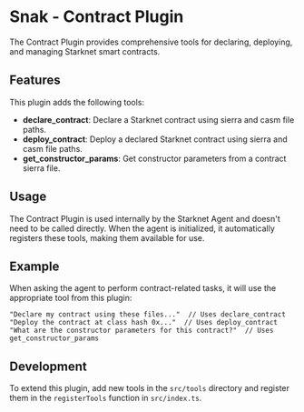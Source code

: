 # Snak - Contract Plugin

The Contract Plugin provides comprehensive tools for declaring, deploying, and managing Starknet smart contracts.

## Features

This plugin adds the following tools:

- **declare_contract**: Declare a Starknet contract using sierra and casm file paths.
- **deploy_contract**: Deploy a declared Starknet contract using sierra and casm file paths.
- **get_constructor_params**: Get constructor parameters from a contract sierra file.

## Usage

The Contract Plugin is used internally by the Starknet Agent and doesn't need to be called directly. When the agent is initialized, it automatically registers these tools, making them available for use.

## Example

When asking the agent to perform contract-related tasks, it will use the appropriate tool from this plugin:

```
"Declare my contract using these files..."  // Uses declare_contract
"Deploy the contract at class hash 0x..."  // Uses deploy_contract
"What are the constructor parameters for this contract?"  // Uses get_constructor_params
```

## Development

To extend this plugin, add new tools in the `src/tools` directory and register them in the `registerTools` function in `src/index.ts`.
